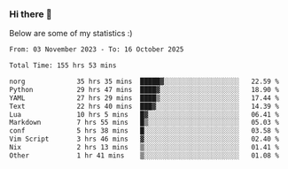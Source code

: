 ### Hi there 👋
Below are some of my statistics :)

<!--START_SECTION:waka-->

```txt
From: 03 November 2023 - To: 16 October 2025

Total Time: 155 hrs 53 mins

norg             35 hrs 35 mins  █████▓░░░░░░░░░░░░░░░░░░░   22.59 %
Python           29 hrs 47 mins  ████▓░░░░░░░░░░░░░░░░░░░░   18.90 %
YAML             27 hrs 29 mins  ████▒░░░░░░░░░░░░░░░░░░░░   17.44 %
Text             22 hrs 40 mins  ███▓░░░░░░░░░░░░░░░░░░░░░   14.39 %
Lua              10 hrs 5 mins   █▓░░░░░░░░░░░░░░░░░░░░░░░   06.41 %
Markdown         7 hrs 55 mins   █▒░░░░░░░░░░░░░░░░░░░░░░░   05.03 %
conf             5 hrs 38 mins   █░░░░░░░░░░░░░░░░░░░░░░░░   03.58 %
Vim Script       3 hrs 46 mins   ▓░░░░░░░░░░░░░░░░░░░░░░░░   02.40 %
Nix              2 hrs 13 mins   ▒░░░░░░░░░░░░░░░░░░░░░░░░   01.41 %
Other            1 hr 41 mins    ▒░░░░░░░░░░░░░░░░░░░░░░░░   01.08 %
```

<!--END_SECTION:waka-->

<!--
**KlapenHz/KlapenHz** is a ✨ _special_ ✨ repository because its `README.md` (this file) appears on your GitHub profile.

Here are some ideas to get you started:

- 🔭 I’m currently working on ...
- 🌱 I’m currently learning ...
- 👯 I’m looking to collaborate on ...
- 🤔 I’m looking for help with ...
- 💬 Ask me about ...
- 📫 How to reach me: ...
- 😄 Pronouns: ...
- ⚡ Fun fact: ...
-->
